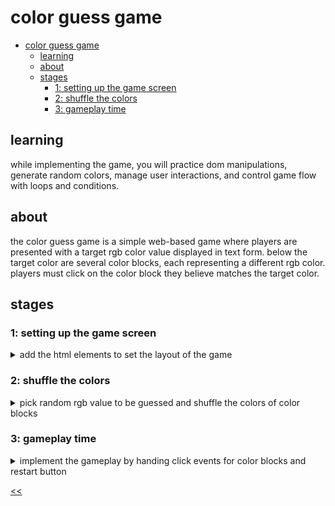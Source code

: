 # color guess game

- [color guess game](#color-guess-game)
  - [learning](#learning)
  - [about](#about)
  - [stages](#stages)
    - [1: setting up the game screen](#1-setting-up-the-game-screen)
    - [2: shuffle the colors](#2-shuffle-the-colors)
    - [3: gameplay time](#3-gameplay-time)

## learning
while implementing the game, you will practice dom manipulations, generate random colors, manage user interactions, and control game flow with loops and conditions.

## about
the color guess game is a simple web-based game where players are presented with a target rgb color value displayed in text form. below the target color are several color blocks, each representing a different rgb color. players must click on the color block they believe matches the target color.

## stages
### 1: setting up the game screen 
<details>
<summary>add the html elements to set the layout of the game</summary>

#### 1.1 description
welcome, contestants, to the "color guess game"!

in this project, you'll be putting your rgb color knowledge to the test! can you decipher the mysterious rgb code and select the correct color block? the stage is set with 6 vibrant color blocks waiting for your keen eye to pick out the right one.

let's set the scene for our first stage, shall we? you'll need the following html elements to kick off this colorful game:

- an eye-catching `<h1>` element to grab your attention and set the tone for the challenge ahead.
- a mesmerizing `<p>` tag displaying the rgb color value, teasing you with its cryptic code.
- 6 dazzling `<div>` elements, each representing a different color block for you to choose from.
- and of course, a handy-dandy "restart" button to reset the game and try your luck once more!

get ready to dive into the world of hues, shades, and rgb mysteries as you take your first steps into the "color guess game"! are you up for the challenge? let the games begin!

to make the color-blocks similar to examples you can use this style for the color-block class:
```css
.color-block {
 display: inline-block;
 margin: 10px;
 border-radius: 5px;
 cursor: pointer;
 padding: 20px;
}
```

#### 1.2 objectives
in this stage, you should:

1. create an html document with the specified structure.
2. set up the title of the game as "color guess game" using an h1 element.
3. display the rgb color to be guessed using a paragraph element with the id "rgb-color". the text should be "rgb(255, 0, 0)".
4. show the initial status message "start guessing!" using a paragraph element with the id "status".
5. include a button element with the id "restart" for restarting the game.
6. create six color blocks, each represented by a div element with the class "color-block".
7. set the background color of each color block using css with the specified rgb values.
  - following this order, colors are:
    1. rgb(255, 0, 0)
    2. rgb(255, 255, 0)
    3. rgb(0, 255, 0)
    4. rgb(0, 255, 255)
    5. rgb(0, 0, 255)
    6. rgb(255, 0, 255)

#### 1.3 examples
example 1:

![color game design](./s01.png)

</details>

### 2: shuffle the colors
<details>
<summary>pick random rgb value to be guessed and shuffle the colors of color blocks</summary>

#### 2.1 description
welcome back, contestants! it's time for the color shuffle challenge!

in this stage, you'll need to channel your inner color magician and dazzle us with your javascript skills! your mission? once the page loads, randomize the rgb-color value paragraph and also shake up those color-block backgrounds. but here's the twist – one of those color-blocks must be the correct color!

get ready to paint the town red, blue, green, or any color your heart desires! are you up for the challenge, or will you be seeing shades of defeat? let the second stage begin!

#### 2.2 objectives
in this stage, once the page loads, you need to::

1. generate a random correct rgb color.
2. update the text content of the #rgb-color element to display the correct rgb color in uppercase: "rgb(0,0,0)".
3. randomize the background color of all color blocks.
4. make sure one of the color blocks matches the correct color. for example,
    random correct color: rgb(94, 47, 62)
    color blocks: rgb(3, 67, 53), rgb(119, 120, 157), rgb(63, 141, 13), rgb(201, 76, 53), rgb(80, 42, 44), rgb(94, 47, 62)
    here, the random correct color is one of the colors present in color blocks.
5. begin the game when the script is executed after page load.

#### 2.3 examples
example 1:

![stage 2 color guess game design](./s02.png)

</details>

### 3: gameplay time
<details>
<summary>implement the gameplay by handing click events for color blocks and restart button</summary>

#### 3.1 description
are you ready, contestants? it's time for the third stage of our colorful challenge!

in this stage, the excitement reaches its peak as the player, get to interact with the color-blocks like never before. click on those vibrant hues and watch the magic unfold! if your choice is incorrect, fear not! the color-block will gracefully disappear, and our status text will say, "try again!"

but wait, there's more! make the right selection, and prepare to bask in the glory of correctness! as you choose the correct color-block, our status text will say, "correct!"

and for those moments when you need a fresh start, fear not! simply hit that restart button, and watch as the game resets itself with a whole new set of colors, ready to challenge you once again!

#### 3.2 objectives
in this stage, you should:

1. handle the click event on a color block:
  - if the clicked block's color matches the correct color, update the status message to "correct!" and optionally, set all color blocks to display the correct color.
  - if the clicked block's color does not match the correct color, update the status message to "try again!" and hide the clicked block. use display: none to hide the block.
2. restart the game when clicked on the restart button:
  - reset the status message to "start guessing!".
  - show all color blocks.
  - start a new game.

#### 3.3 examples
example 1:

![stage 3 color guess game demo](./s03.gif)

</details>

[<<](https://github.com/eucarizan/front-end/blob/main/README.md)
<!--
:%s/\(Sample \(Input\|Output\) \d:\)\n\(.*\)/```\r\r**\1**\r```\3/gc

### 0: 
<details>
<summary></summary>

#### 0.1 description

#### 0.2 objectives

#### 0.3 examples

</details>
-->

